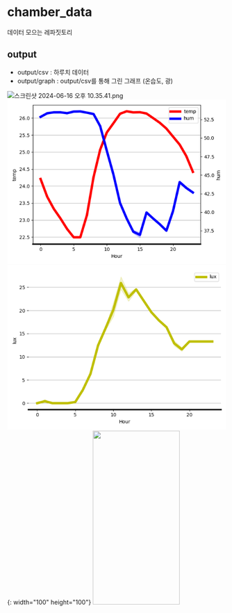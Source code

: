 # chamber_data
데이터 모으는 레파짓토리

## output
- output/csv : 하루치 데이터
- output/graph : output/csv를 통해 그린 그래프 (온습도, 광)


![스크린샷 2024-06-16 오후 10.35.41.png](..%2F..%2F..%2F..%2Fvar%2Ffolders%2F8v%2Fxxwnqwy544b4q2275btj1hg00000gn%2FT%2FTemporaryItems%2FNSIRD_screencaptureui_TvsVuX%2F%EC%8A%A4%ED%81%AC%EB%A6%B0%EC%83%B7%202024-06-16%20%EC%98%A4%ED%9B%84%2010.35.41.png)
![2024-05-19_t_h.png](output%2Fgraph%2F2024-05-19_t_h.png)
![img.png](img.png){: width="100" height="100"}
<img src="이미지주소.png" width="200" height="400"/>